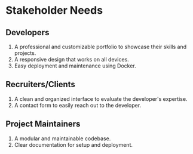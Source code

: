 # Stakeholder Needs

## Developers
1. A professional and customizable portfolio to showcase their skills and projects.
2. A responsive design that works on all devices.
3. Easy deployment and maintenance using Docker.

## Recruiters/Clients
1. A clean and organized interface to evaluate the developer's expertise.
2. A contact form to easily reach out to the developer.

## Project Maintainers
1. A modular and maintainable codebase.
2. Clear documentation for setup and deployment.